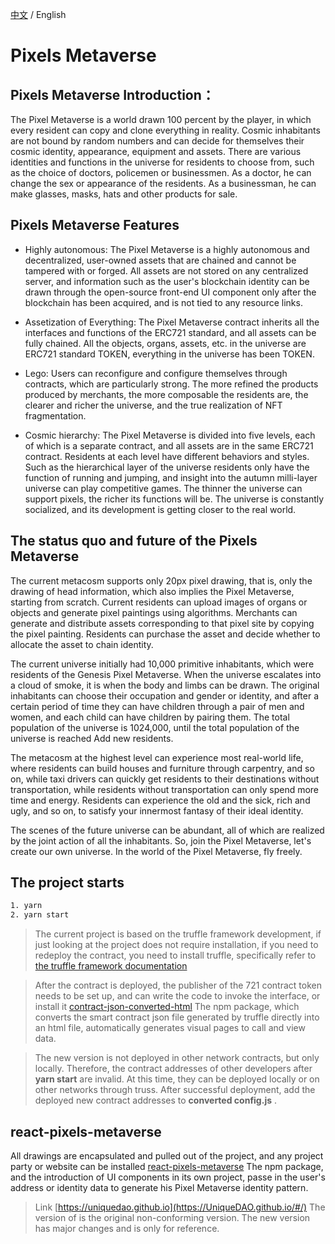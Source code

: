 [中文](https://github.com/UniqueDAO/pixels-metaverse/blob/main/README-ZH.md) / English

# Pixels Metaverse 

## Pixels Metaverse Introduction：
<!-- Pixel Metaverse was born during the competition of the first Metaverse Training Camp held by the Pure White Matrix and Metaverse Foundation in early September, and was independently completed by [xiangzhengfeng](https://github.com/xiangzhengfeng) individuals over a period of 15 days and won the first place in the competition. The developer's personal energy was limited and he was left to the Pixels Metaverse team for development and maintenance. -->

The Pixel Metaverse is a world drawn 100 percent by the player, in which every resident can copy and clone everything in reality. Cosmic inhabitants are not bound by random numbers and can decide for themselves their cosmic identity, appearance, equipment and assets. There are various identities and functions in the universe for residents to choose from, such as the choice of doctors, policemen or businessmen. As a doctor, he can change the sex or appearance of the residents. As a businessman, he can make glasses, masks, hats and other products for sale.

## Pixels Metaverse Features

* Highly autonomous: The Pixel Metaverse is a highly autonomous and decentralized, user-owned assets that are chained and cannot be tampered with or forged. All assets are not stored on any centralized server, and information such as the user's blockchain identity can be drawn through the open-source front-end UI component only after the blockchain has been acquired, and is not tied to any resource links.

* Assetization of Everything: The Pixel Metaverse contract inherits all the interfaces and functions of the ERC721 standard, and all assets can be fully chained. All the objects, organs, assets, etc. in the universe are ERC721 standard TOKEN, everything in the universe has been TOKEN.

* Lego: Users can reconfigure and configure themselves through contracts, which are particularly strong. The more refined the products produced by merchants, the more composable the residents are, the clearer and richer the universe, and the true realization of NFT fragmentation.

* Cosmic hierarchy: The Pixel Metaverse is divided into five levels, each of which is a separate contract, and all assets are in the same ERC721 contract. Residents at each level have different behaviors and styles. Such as the hierarchical layer of the universe residents only have the function of running and jumping, and insight into the autumn milli-layer universe can play competitive games. The thinner the universe can support pixels, the richer its functions will be. The universe is constantly socialized, and its development is getting closer to the real world.

## The status quo and future of the Pixels Metaverse 

The current metacosm supports only 20px pixel drawing, that is, only the drawing of head information, which also implies the Pixel Metaverse, starting from scratch. Current residents can upload images of organs or objects and generate pixel paintings using algorithms. Merchants can generate and distribute assets corresponding to that pixel site by copying the pixel painting. Residents can purchase the asset and decide whether to allocate the asset to chain identity.

The current universe initially had 10,000 primitive inhabitants, which were residents of the Genesis Pixel Metaverse. When the universe escalates into a cloud of smoke, it is when the body and limbs can be drawn. The original inhabitants can choose their occupation and gender or identity, and after a certain period of time they can have children through a pair of men and women, and each child can have children by pairing them. The total population of the universe is 1024,000, until the total population of the universe is reached
Add new residents.

The metacosm at the highest level can experience most real-world life, where residents can build houses and furniture through carpentry, and so on, while taxi drivers can quickly get residents to their destinations without transportation, while residents without transportation can only spend more time and energy. Residents can experience the old and the sick, rich and ugly, and so on, to satisfy your innermost fantasy of their ideal identity.

The scenes of the future universe can be abundant, all of which are realized by the joint action of all the inhabitants. So, join the Pixel Metaverse, let's create our own universe. In the world of the Pixel Metaverse, fly freely.



## The project starts
```sh
1. yarn
2. yarn start
```

> The current project is based on the truffle framework development, if just looking at the project does not require installation, if you need to redeploy the contract, you need to install truffle, specifically refer to [the truffle framework documentation](https://learnblockchain.cn/docs/truffle/index.html)

> After the contract is deployed, the publisher of the 721 contract token needs to be set up, and can write the code to invoke the interface, or install it [contract-json-converted-html](https://github.com/xiangzhengfeng/truffle-contract-json-converted-html) The npm package, which converts the smart contract json file generated by truffle directly into an html file, automatically generates visual pages to call and view data.

> The new version is not deployed in other network contracts, but only locally. Therefore, the contract addresses of other developers after  <strong>yarn start</strong>  are invalid. At this time, they can be deployed locally or on other networks through truss. After successful deployment, add the deployed new contract addresses to  <strong>converted config.js</strong> .


## react-pixels-metaverse
All drawings are encapsulated and pulled out of the project, and any project party or website can be installed [react-pixels-metaverse](https://github.com/UniqueDAO/react-pixels-metaverse) 
The npm package, and the introduction of UI components in its own project, passe in the user's address or identity data to generate his Pixel Metaverse identity pattern.

> Link [https://uniquedao.github.io](https://UniqueDAO.github.io/#/) The version of is the original non-conforming version. The new version has major changes and is only for reference.